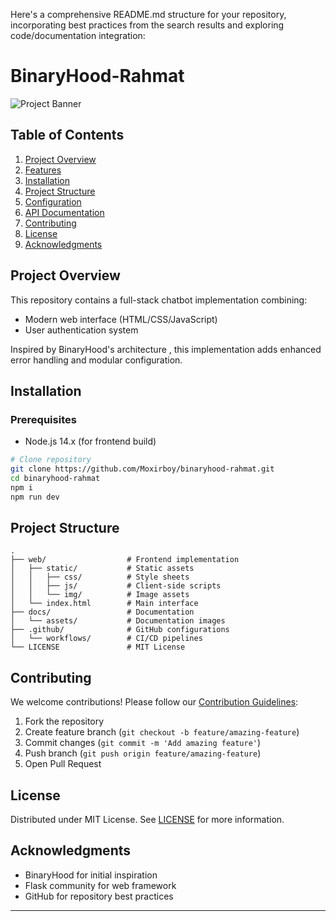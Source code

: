 Here's a comprehensive README.md structure for your repository, incorporating best practices from the search results and exploring code/documentation integration:

# BinaryHood-Rahmat 

![Project Banner](docs/assets/banner.png) <!-- Add relevant image path -->


## Table of Contents
1. [Project Overview](#project-overview)
2. [Features](#features)
3. [Installation](#installation)
4. [Project Structure](#project-structure)
5. [Configuration](#configuration)
6. [API Documentation](#api-documentation)
7. [Contributing](#contributing)
8. [License](#license)
9. [Acknowledgments](#acknowledgments)

## Project Overview
This repository contains a full-stack chatbot implementation combining:
- Modern web interface (HTML/CSS/JavaScript)
- User authentication system

Inspired by BinaryHood's architecture , this implementation adds enhanced error handling and modular configuration.

## Installation
### Prerequisites
- Node.js 14.x (for frontend build)

```bash
# Clone repository
git clone https://github.com/Moxirboy/binaryhood-rahmat.git
cd binaryhood-rahmat
npm i
npm run dev
```

## Project Structure
```
.
├── web/                  # Frontend implementation
│   ├── static/           # Static assets
│   │   ├── css/          # Style sheets
│   │   ├── js/           # Client-side scripts
│   │   └── img/          # Image assets
│   └── index.html        # Main interface
├── docs/                 # Documentation
│   └── assets/           # Documentation images
├── .github/              # GitHub configurations
│   └── workflows/        # CI/CD pipelines
└── LICENSE               # MIT License
```


## Contributing
We welcome contributions! Please follow our [Contribution Guidelines](.github/CONTRIBUTING.md):
1. Fork the repository
2. Create feature branch (`git checkout -b feature/amazing-feature`)
3. Commit changes (`git commit -m 'Add amazing feature'`)
4. Push branch (`git push origin feature/amazing-feature`)
5. Open Pull Request

## License
Distributed under MIT License. See [LICENSE](LICENSE) for more information.

## Acknowledgments
- BinaryHood for initial inspiration 
- Flask community for web framework
- GitHub for repository best practices 

---
